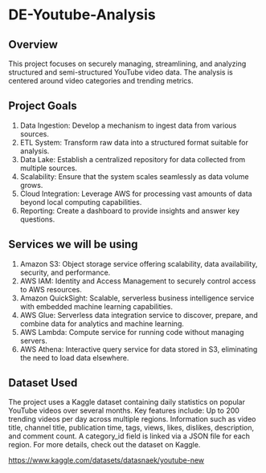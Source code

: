 # DE-Youtube-Analysis

## Overview

This project focuses on securely managing, streamlining, and analyzing structured and semi-structured YouTube video data. The analysis is centered around video categories and trending metrics.

## Project Goals
1. Data Ingestion: Develop a mechanism to ingest data from various sources.
2. ETL System: Transform raw data into a structured format suitable for analysis.
3. Data Lake: Establish a centralized repository for data collected from multiple sources.
4. Scalability: Ensure that the system scales seamlessly as data volume grows.
5. Cloud Integration: Leverage AWS for processing vast amounts of data beyond local computing capabilities.
6. Reporting: Create a dashboard to provide insights and answer key questions.

## Services we will be using
1. Amazon S3: Object storage service offering scalability, data availability, security, and performance.
2. AWS IAM: Identity and Access Management to securely control access to AWS resources.
3. Amazon QuickSight: Scalable, serverless business intelligence service with embedded machine learning capabilities.
4. AWS Glue: Serverless data integration service to discover, prepare, and combine data for analytics and machine learning.
5. AWS Lambda: Compute service for running code without managing servers.
6. AWS Athena: Interactive query service for data stored in S3, eliminating the need to load data elsewhere.

## Dataset Used
The project uses a Kaggle dataset containing daily statistics on popular YouTube videos over several months. Key features include:
Up to 200 trending videos per day across multiple regions.
Information such as video title, channel title, publication time, tags, views, likes, dislikes, description, and comment count.
A category_id field is linked via a JSON file for each region.
For more details, check out the dataset on Kaggle.

https://www.kaggle.com/datasets/datasnaek/youtube-new



